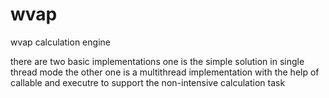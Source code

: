 # wvap
wvap calculation engine 

there are two basic implementations
one is the simple solution in single thread mode
the other one is a multithread implementation with the help of callable and executre to support the non-intensive calculation task